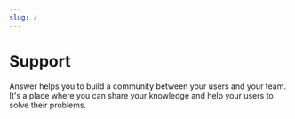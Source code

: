 ```yaml
---
slug: /
---
```

# Support

Answer helps you to build a community between your users and your team.
It's a place where you can share your knowledge and help your users to solve their problems.
